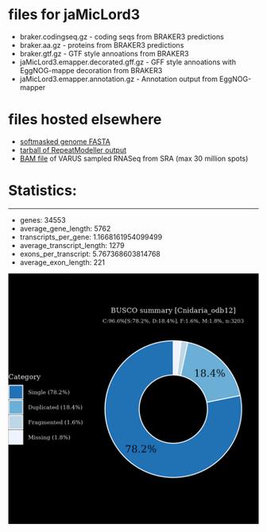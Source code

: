 # files for jaMicLord3

* braker.codingseq.gz - coding seqs from BRAKER3 predictions
* braker.aa.gz - proteins from BRAKER3 predictions
* braker.gtf.gz - GTF style annoations from BRAKER3
* jaMicLord3.emapper.decorated.gff.gz - GFF style annoations with EggNOG-mappe decoration from BRAKER3
* jaMicLord3.emapper.annotation.gz - Annotation output from EggNOG-mapper

# files hosted elsewhere
* [softmasked genome FASTA](https://asg_hubs.cog.sanger.ac.uk/jaMicLord3/jaMicLord3.fa.masked)
* [tarball of RepeatModeller output](https://asg_hubs.cog.sanger.ac.uk/jaMicLord3/jaMicLord3.tar.xz)
* [BAM file](https://asg_hubs.cog.sanger.ac.uk/jaMicLord3/VARUS_modified.bam) of VARUS sampled RNASeq from SRA (max 30 million spots)

# Statistics:

---
 * genes: 34553
 * average_gene_length: 5762
 * transcripts_per_gene: 1.1668161954099499
 * average_transcript_length: 1279
 * exons_per_transcript: 5.767368603814768
 * average_exon_length: 221


![Plot of BUSCO results](jaMicLord3_busco.jpeg)

